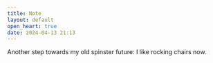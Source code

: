 ```yaml
---
title: Note
layout: default
open_heart: true
date: 2024-04-13 21:13
---
```


Another step towards my old spinster future: I like rocking chairs now.
